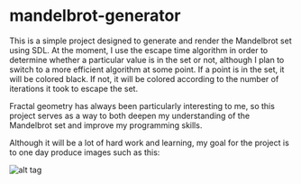# mandelbrot-generator
This is a simple project designed to generate and render the Mandelbrot set using SDL. At the moment, I use the escape time algorithm in order to determine whether a particular value is in the set or not, although I plan to switch to a more efficient algorithm at some point. If a point is in the set, it will be colored black. If not, it will be colored according to the number of iterations it took to escape the set.

Fractal geometry has always been particularly interesting to me, so this project serves as a way to both deepen my understanding of the Mandelbrot set and improve my programming skills.


Although it will be a lot of hard work and learning, my goal for the project is to one day produce images such as this:

![alt tag](http://img04.deviantart.net/f515/i/2013/167/0/1/mandelbrot_set_zoom_in_4k__by_seryzone-d698sw7.jpg)
